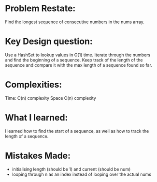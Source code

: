 # Problem Restate:
Find the longest sequence of consecutive numbers in the nums array.

# Key Design question:
Use a HashSet to lookup values in O(1) time. Iterate through the numbers and find the beginning of a sequence. Keep track of the length of the sequence and compare it with the max length of a sequence found so far.

# Complexities:
Time: O(n) complexity
Space O(n) complexity

# What I learned:
I learned how to find the start of a sequence, as well as how to track the length of a sequence.

# Mistakes Made:
- initialising length (should be 1) and current (should be num)
- looping through n as an index instead of looping over the actual nums
